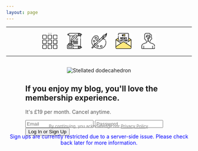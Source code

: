 ```yaml
---
layout: page
---
```

<center>
<hr width="100%" size="3">
<div class="container">
        <a href="https://ellisjalia.com"><img src="/assets/icons/menu-bw.png" style="width:43px;height:43px;justify-content:center;display:inline-block;border:1px;margin: 0px 8px;padding:2px;"/></a>
        <a href="https://ellisjalia.com/essays"><img src="/assets/icons/quill-bw.png" style="width:43px;height:43px;justify-content:center;display:inline-block;border:1px;margin: 0px 8px;padding:2px;"/></a>
        <a href="https://ellisjalia.com/art"><img src="/assets/icons/paint-palette-bw.png" style="width:43px;height:43px;justify-content:center;display:inline-block;border:1px;margin: 0px 8px;padding:2px;"/></a>
        <a href="https://ellisjalia.com/newsletter"><img src="/assets/icons/newsletter.png" style="width:43px;height:43px;justify-content:center;display:inline-block;border:1px;margin: 0px 8px;padding:2px;"/></a>
        <a href="https://ellisjalia.com/about"><img src="/assets/icons/unknown-bw.png" style="width:43px;height:43px;justify-content:center;display:inline-block;border:1px;margin: 0px 8px;padding:2px;"/></a>
 </div>
  <hr width="100%" size="3">
  </center>
<!DOCTYPE html>
<html lang="en">
<head>
  <meta charset="UTF-8" />
  <meta name="viewport" content="width=device-width,initial-scale=1" />
  <title>Newsletter Paywall</title>
  <style>
    .form-container { max-width: 400px; margin: auto; padding: 1rem; }
    .image-wrapper { text-align: center; margin-bottom: 1rem; }
    .shape { width: 120px; }
    .subtext { color: #555; }
    #paywall-section, #premium-content { display: none; margin-top: 20px; }
  </style>
  <!-- Stripe.js -->
  <script src="https://js.stripe.com/v3/"></script>
  <!-- Firebase v10 modular -->
  <script type="module">
    import { initializeApp } from "https://www.gstatic.com/firebasejs/10.8.1/firebase-app.js";
    import {
      getAuth,
      onAuthStateChanged,
      signInWithEmailAndPassword,
      createUserWithEmailAndPassword
    } from "https://www.gstatic.com/firebasejs/10.8.1/firebase-auth.js";
    import {
      getFirestore,
      doc,
      getDoc,
      collection,
      addDoc
    } from "https://www.gstatic.com/firebasejs/10.8.1/firebase-firestore.js";
    import {
      getFunctions,
      httpsCallable
    } from "https://www.gstatic.com/firebasejs/10.8.1/firebase-functions.js";
    // ─── Your Firebase Config ──────────────────────────────────────────────
    const firebaseConfig = {
      apiKey: "AIzaSyDLRxkrPfPbskX2kyNgNMk4MDg-5volGTI",
      authDomain: "ellisjalia-db.firebaseapp.com",
      projectId: "ellisjalia-db",
      storageBucket: "ellisjalia-db.firebasestorage.app",
      messagingSenderId: "269108432993",
      appId: "1:269108432993:web:93262054eb937faf789a20",
      measurementId: "G-NYXXY0PL56"
    };
    // ─── Initialize Firebase & Services ────────────────────────────────────
    const app = initializeApp(firebaseConfig);
    const auth = getAuth(app);
    const db = getFirestore(app);
    const functions = getFunctions(app, "europe-west2");
    const stripe = Stripe("pk_live_51QNBnKEEjZULKoNrdlW6uTVgvy0T3pss5P07c1vFtEhLIncQtHLXcRAoT7Nea2PfdfrK3hmd1YwHE9dK1aentQdf00BB9B0YGC");
    // ─── UI References ─────────────────────────────────────────────────────
    const loginForm      = document.getElementById("login-form");
    const subscribeBtn   = document.getElementById("subscribe-button");
    const paywallSection = document.getElementById("paywall-section");
    const premiumContent = document.getElementById("premium-content");
    // ─── Helper: Has User Paid? ─────────────────────────────────────────────
    async function hasPaid(uid) {
      const userDoc = doc(db, "users", uid);
      const snap     = await getDoc(userDoc);
      return snap.exists() && snap.data().status === "active";
    }
    // ─── Auth State Observer ───────────────────────────────────────────────
    onAuthStateChanged(auth, async (user) => {
      if (user) {
        loginForm.style.display      = "none";
        const paid                   = await hasPaid(user.uid);
        paywallSection.style.display = paid ? "none" : "block";
        premiumContent.style.display = paid ? "block" : "none";
      } else {
        loginForm.style.display      = "block";
        paywallSection.style.display = "none";
        premiumContent.style.display = "none";
      }
    });
    // ─── Log In or Sign Up ─────────────────────────────────────────────────
    loginForm.addEventListener("submit", async (e) => {
      e.preventDefault();  // ← prevents full‑page reload
      const email = loginForm.email.value.trim();
      const pass  = loginForm.password.value;
      try {
        await signInWithEmailAndPassword(auth, email, pass);
      } catch (err) {
        if (err.code === "auth/user-not-found") {
          await createUserWithEmailAndPassword(auth, email, pass);
        } else {
          return alert("Auth error: " + err.message);
        }
      }
    });
    // ─── Subscribe Button (Stripe Checkout) ────────────────────────────────
    subscribeBtn.addEventListener("click", async () => {
      subscribeBtn.disabled = true;
      try {
        const createCheckout = httpsCallable(functions, "createCheckoutSession");
        const { data }       = await createCheckout({
          // let your function handle these URLs
          successUrl: window.location.origin + "/?success=true",
          cancelUrl:  window.location.origin + "/?canceled=true"
        });
        // If your function returns a full URL, open it in a new tab:
        if (data.url) {
          window.open(data.url, "_blank");
        } else if (data.sessionId) {
          // fallback to redirect in same tab
          await stripe.redirectToCheckout({ sessionId: data.sessionId });
        } else {
          throw new Error("Invalid Checkout response");
        }
      } catch (err) {
        console.error("Checkout error:", err);
        alert("Unable to start checkout: " + err.message);
      } finally {
        subscribeBtn.disabled = false;
      }
    });
    // ─── Post‑Payment UI Tweak ─────────────────────────────────────────────
    window.addEventListener("load", () => {
      const params = new URLSearchParams(window.location.search);
      if (params.get("success") === "true") {
        // make sure user is signed in
        const user = auth.currentUser;
        if (user) {
          loginForm.style.display      = "none";
          paywallSection.style.display = "none";
          premiumContent.style.display = "block";
        }
      }
    });
  </script>
</head>

<body>
  <div class="form-container">
    <div class="image-wrapper">
      <img class="shape"
           src="https://upload.wikimedia.org/wikipedia/commons/thumb/5/52/First_stellation_of_dodecahedron.svg/600px-First_stellation_of_dodecahedron.svg.png"
           alt="Stellated dodecahedron" />
    </div>
    <h2>If you enjoy my blog, you'll love the membership experience.</h2>
    <p class="subtext">It's £19 per month. Cancel anytime.</p>
    <!-- Login Form -->
    <form id="login-form">
      <input name="email"    type="email"    placeholder="Email"    required />
      <input name="password" type="password" placeholder="Password" required />
      <button type="submit">Log In or Sign Up</button>
    </form>
    <!-- Stripe Paywall -->
    <div id="paywall-section">
      <p>You're logged in. Unlock premium content for £19/month.</p>
      <button id="subscribe-button">Subscribe Now</button>
    </div>
    <!-- Premium Content -->
    <div id="premium-content">
      <h3>Premium Content</h3>
      <p>Testing premium content.</p>
    </div>
  </div>
</body>
</html>

<p style="font-family: -apple-system, BlinkMacSystemFont, 'Segoe UI', Roboto, 'Helvetica Neue', Arial, sans-serif; font-size: 0.7rem; color: grey; text-align: center; margin-top: -3rem;">
  By continuing, you acknowledge our <a href="https://ellisjalia.com/privacy-policy/" style="color: grey; text-decoration: underline;">Privacy Policy</a>.
</p>

<p style="text-align:center; color: blue; margin-top:0;">
  Sign ups are currently restricted due to a server-side issue. Please check back later for more information.
</p>

